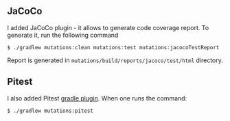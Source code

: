 ## JaCoCo

I added JaCoCo plugin - it allows to generate code coverage report. To generate it, run the following command
```shell
$ ./gradlew mutations:clean mutations:test mutations:jacocoTestReport
```

Report is generated in `mutations/build/reports/jacoco/test/html` directory.

## Pitest

I also added Pitest [gradle plugin](https://gradle-pitest-plugin.solidsoft.info/). When one runs the command:
```shell
$ ./gradlew mutations:pitest
```